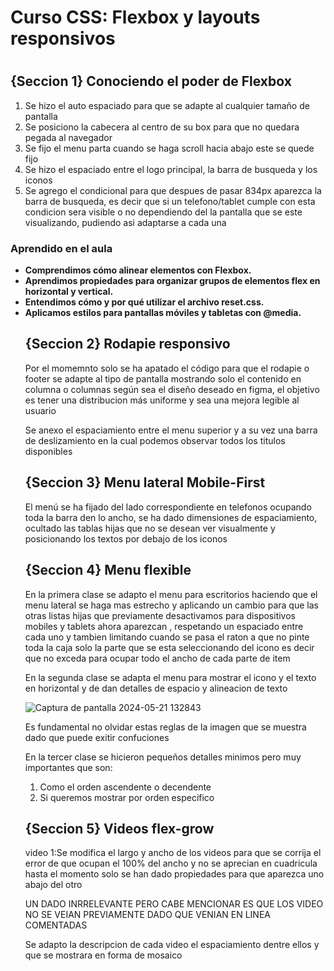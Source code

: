 <h1>Curso CSS: Flexbox y layouts responsivos<h1>
<h2>{Seccion 1} Conociendo el poder de Flexbox</h2>
    <ol>
         <li>Se hizo el auto espaciado para que se adapte al cualquier tamaño de pantalla</li>
         <li>Se posiciono la cabecera al centro de su box para que no quedara pegada al navegador</li>
         <li>Se fijo el menu parta cuando se haga scroll hacia abajo este se quede fijo</li>
         <li>Se hizo el espaciado entre el logo principal, la barra de busqueda y los iconos</li>
         <li> Se agrego el condicional para que despues de pasar 834px aparezca la barra de busqueda, es decir que si un telefono/tablet cumple con esta condicion sera visible o no dependiendo del la pantalla que se este visualizando, pudiendo asi adaptarse a cada una </li>
    </ol>
    <h3>Aprendido en el aula</h3>
    <ul><b>
    <li>Comprendimos cómo alinear elementos con Flexbox.</li>
    <li>Aprendimos propiedades para organizar grupos de elementos flex en horizontal y vertical.</li>
    <li>Entendimos cómo y por qué utilizar el archivo reset.css.</li>
    <li>Aplicamos estilos para pantallas móviles y tabletas con @media.</li>
    </b>
</ol>

<h2>{Seccion 2} Rodapie responsivo</h2>
    <p>Por el momemnto solo se ha apatado el código para que el rodapie o footer se adapte al tipo de pantalla mostrando solo el contenido en columna o columnas según sea el diseño deseado en figma, el objetivo es tener una distribucion más uniforme y sea una mejora legible al usuario</p>
    <p>Se anexo el espaciamiento entre el menu superior y a su vez una barra de deslizamiento en la cual podemos observar todos los titulos disponibles<p>

<h2>{Seccion 3} Menu lateral Mobile-First</h2>
    <p>El menú se ha fijado del lado correspondiente en telefonos ocupando toda la barra den lo ancho, se ha dado dimensiones de espaciamiento, ocultado las tablas hijas que no se desean ver visualmente y posicionando los textos por debajo de los iconos</p>

<h2>{Seccion 4} Menu flexible</h2>
<p>En la primera clase se adapto el menu para escritorios haciendo que el menu lateral se haga mas estrecho y aplicando un cambio para que las otras listas hijas que previamente desactivamos para dispositivos mobiles y tablets ahora aparezcan , respetando un espaciado entre cada uno y tambien limitando cuando se pasa el raton a que no pinte toda la caja solo la parte que se esta seleccionando del icono es  decir que no exceda para ocupar todo el ancho de cada parte de item</p>

<p>En la segunda clase se adapta el menu para mostrar el icono y el texto en horizontal y de dan detalles de espacio y alineacion de texto</p>

![Captura de pantalla 2024-05-21 132843](https://github.com/WilliamAndry/alura-css-flexbox-y-layouts-responsivos/assets/164076206/00a519bf-4c49-441e-8e3a-80c9dc2db9c9)

<p>Es fundamental no olvidar estas reglas de la imagen que se muestra dado que puede exitir confuciones</p>
En la tercer clase se hicieron pequeños detalles minimos pero muy importantes que son:
<ol>
<li>Como el orden ascendente o decendente
<li>Si queremos mostrar por orden especifico
</ol>


<h2>{Seccion 5} Videos flex-grow</h2>
<p>video 1:Se modifica el largo y ancho de los videos para que se corrija el error de que ocupan el 100% del ancho y no se aprecian en cuadricula
hasta el momento solo se han dado propiedades para que aparezca uno abajo del otro

UN DADO INRRELEVANTE PERO CABE MENCIONAR ES QUE LOS VIDEO NO SE VEIAN PREVIAMENTE DADO QUE VENIAN EN LINEA COMENTADAS
</p>
<p>Se adapto la descripcion de cada video el espaciamiento dentre ellos y que se mostrara en forma de mosaico</p>
<p></p>